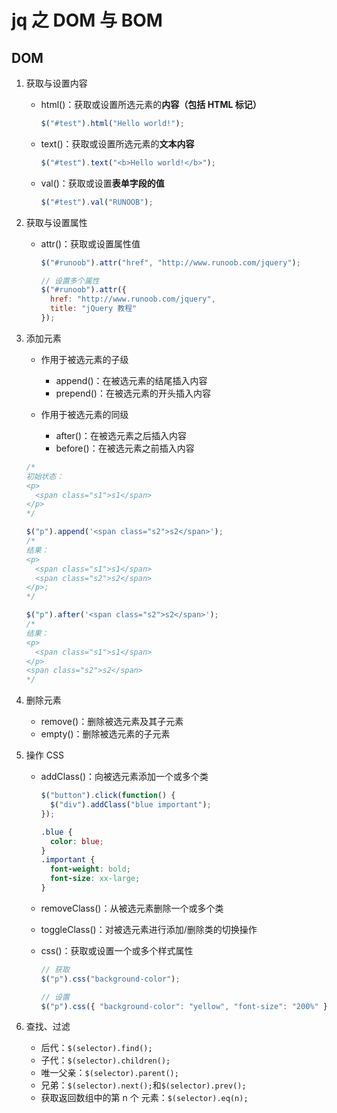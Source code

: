 # jq 之 DOM 与 BOM

## DOM

1. 获取与设置内容

   - html()：获取或设置所选元素的**内容（包括 HTML 标记）**

     ```js
     $("#test").html("Hello world!");
     ```

   - text()：获取或设置所选元素的**文本内容**

     ```js
     $("#test").text("<b>Hello world!</b>");
     ```

   - val()：获取或设置**表单字段的值**

     ```js
     $("#test").val("RUNOOB");
     ```

2. 获取与设置属性

   - attr()：获取或设置属性值

     ```js
     $("#runoob").attr("href", "http://www.runoob.com/jquery");
     ```

     ```js
     // 设置多个属性
     $("#runoob").attr({
       href: "http://www.runoob.com/jquery",
       title: "jQuery 教程"
     });
     ```

3. 添加元素

   - 作用于被选元素的子级

     - append()：在被选元素的结尾插入内容
     - prepend()：在被选元素的开头插入内容

   - 作用于被选元素的同级

     - after()：在被选元素之后插入内容
     - before()：在被选元素之前插入内容

   ```js
   /*
   初始状态：
   <p>
     <span class="s1">s1</span>
   </p>
   */

   $("p").append('<span class="s2">s2</span>');
   /*
   结果：
   <p>
     <span class="s1">s1</span>
     <span class="s2">s2</span>
   </p>;
   */

   $("p").after('<span class="s2">s2</span>');
   /*
   结果：
   <p>
     <span class="s1">s1</span>
   </p>
   <span class="s2">s2</span>
   */
   ```

4. 删除元素

   - remove()：删除被选元素及其子元素
   - empty()：删除被选元素的子元素

5. 操作 CSS

   - addClass()：向被选元素添加一个或多个类

     ```js
     $("button").click(function() {
       $("div").addClass("blue important");
     });
     ```

     ```css
     .blue {
       color: blue;
     }
     .important {
       font-weight: bold;
       font-size: xx-large;
     }
     ```

   - removeClass()：从被选元素删除一个或多个类
   - toggleClass()：对被选元素进行添加/删除类的切换操作
   - css()：获取或设置一个或多个样式属性

     ```js
     // 获取
     $("p").css("background-color");

     // 设置
     $("p").css({ "background-color": "yellow", "font-size": "200%" });
     ```

6. 查找、过滤

   - 后代：`$(selector).find();`
   - 子代：`$(selector).children();`
   - 唯一父亲：`$(selector).parent();`
   - 兄弟：`$(selector).next();`和`$(selector).prev();`
   - 获取返回数组中的第 n 个 元素：`$(selector).eq(n);`
